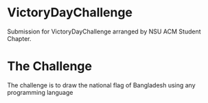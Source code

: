 # VictoryDayChallenge

Submission for VictoryDayChallenge arranged by NSU ACM Student Chapter. 

# The Challenge 

The challenge is to draw the national flag of Bangladesh using any programming language
